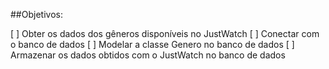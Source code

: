 ##Objetivos:

[ ] Obter os dados dos gêneros disponíveis no JustWatch
[ ] Conectar com o banco de dados
[ ] Modelar a classe Genero no banco de dados
[ ] Armazenar os dados obtidos com o JustWatch no banco de dados
